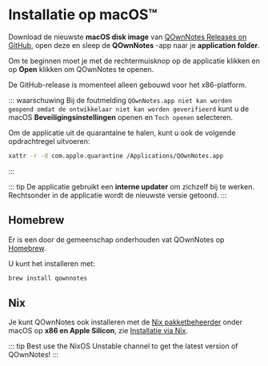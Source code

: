 # Installatie op macOS™

Download de nieuwste **macOS disk image** van [QOwnNotes Releases on GitHub](https://github.com/pbek/QOwnNotes/releases), open deze en sleep de **QOwnNotes** -app naar je **application folder**.

Om te beginnen moet je met de rechtermuisknop op de applicatie klikken en op **Open** klikken om QOwnNotes te openen.

De GitHub-release is momenteel alleen gebouwd voor het x86-platform.

::: waarschuwing Bij de foutmelding `QOwnNotes.app niet kan worden geopend omdat de ontwikkelaar niet kan worden geverifieerd` kunt u de macOS **Beveiligingsinstellingen** openen en `Toch openen` selecteren.

Om de applicatie uit de quarantaine te halen, kunt u ook de volgende opdrachtregel uitvoeren:

```bash
xattr -r -d com.apple.quarantine /Applications/QOwnNotes.app
```

:::

::: tip
De applicatie gebruikt een **interne updater** om zichzelf bij te werken. Rechtsonder in de applicatie wordt de nieuwste versie getoond.
:::

## Homebrew

Er is een door de gemeenschap onderhouden vat QOwnNotes op [Homebrew](https://formulae.brew.sh/cask/qownnotes).

U kunt het installeren met:

```bash
brew install qownnotes
```

## Nix

Je kunt QOwnNotes ook installeren met de [Nix pakketbeheerder](https://wiki.nixos.org/wiki/Nix_package_manager) onder macOS op **x86 en Apple Silicon**, zie [Installatie via Nix](./nix.md).

::: tip
Best use the NixOS Unstable channel to get the latest version of QOwnNotes!
:::
